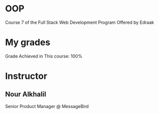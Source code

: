 # OOP

Course 7 of the Full Stack Web Development Program
Offered by Edraak

# My grades

Grade Achieved in This course: 100%

# Instructor

## Nour Alkhalil

Senior Product Manager @ MessageBird
